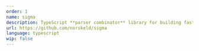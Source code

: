 ```yaml
---
order: 1
name: sigma
description: TypeScript **parser combinator** library for building fast and convenient parsers
url: https://github.com/norskeld/sigma
language: typescript
wip: false
---
```

